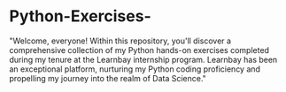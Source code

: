 # Python-Exercises-
"Welcome, everyone! Within this repository, you'll discover a comprehensive collection of my Python hands-on exercises completed during my tenure at the Learnbay internship program. Learnbay has been an exceptional platform, nurturing my Python coding proficiency and propelling my journey into the realm of Data Science."
